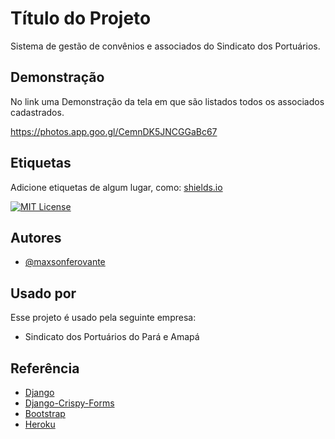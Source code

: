 

# Título do Projeto

Sistema de gestão de convênios e associados do Sindicato dos Portuários.


## Demonstração

No link uma Demonstração da tela em que são listados todos os associados cadastrados.

https://photos.app.goo.gl/CemnDK5JNCGGaBc67
## Etiquetas

Adicione etiquetas de algum lugar, como: [shields.io](https://shields.io/)

[![MIT License](https://img.shields.io/badge/License-MIT-green.svg)](https://choosealicense.com/licenses/mit/)


## Autores

- [@maxsonferovante](https://github.com/maxsonferovante)


## Usado por

Esse projeto é usado pela seguinte empresa:

- Sindicato dos Portuários do Pará e Amapá



## Referência

 
 - [Django](https://www.djangoproject.com/)
 - [Django-Crispy-Forms](https://django-crispy-forms.readthedocs.io/en/latest/index.html)
- [Bootstrap](https://getbootstrap.com/docs/5.3/getting-started/introduction/)
- [Heroku](https://www.heroku.com/home?)



